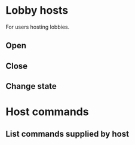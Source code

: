 # Lobby hosts
For users hosting lobbies.

## Open

## Close

## Change state

# Host commands
## List commands supplied by host


